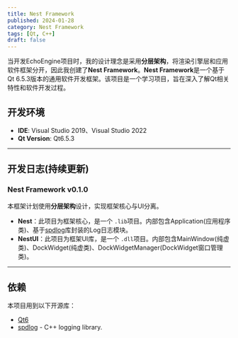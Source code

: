 ```yaml
---
title: Nest Framework
published: 2024-01-28
category: Nest Framework
tags: [Qt, C++]
draft: false
---
```

当开发EchoEngine项目时，我的设计理念是采用**分层架构**，将渲染引擎层和应用软件框架分开，因此我创建了**Nest Framework**。**Nest Framework**是一个基于Qt 6.5.3版本的通用软件开发框架。该项目是一个学习项目，旨在深入了解Qt相关特性和软件开发过程。

## 开发环境

* **IDE**: Visual Studio 2019、Visual Studio 2022
* **Qt Version**: Qt6.5.3

---

## 开发日志(持续更新)

### Nest Framework v0.1.0

本框架计划使用**分层架构**设计，实现框架核心与UI分离。

* **Nest**：此项目为框架核心，是一个 `.lib`项目。内部包含Application(应用程序类)、基于[spdlog](https://github.com/gabime/spdlog)库封装的Log日志模块。
* **NestUI**：此项目为框架UI库，是一个 `.dll`项目。内部包含MainWindow(纯虚类)、DockWidget(纯虚类)、DockWidgetManager(DockWidget窗口管理类)。

---

## 依赖

本项目用到以下开源库：

* [Qt6](https://www.qt.io/)
* [spdlog](https://github.com/gabime/spdlog) - C++ logging library.

